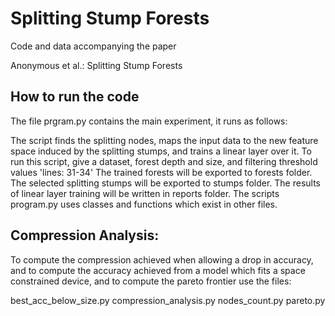 # Splitting Stump Forests

Code and data accompanying the paper

Anonymous et al.: 
Splitting Stump Forests



## How to run the code

The file prgram.py contains the main experiment, it runs as follows: 

The script finds the splitting nodes, maps the input data to the new feature space induced by the splitting stumps, and trains a linear layer over it.
To run this script, give a dataset, forest depth and size, and filtering threshold values 'lines: 31-34'
The trained forests will be exported to forests folder.
The selected splitting stumps will be exported to stumps folder.
The results of linear layer training will be written in reports folder.
The scripts program.py uses classes and functions which exist in other files.

## Compression Analysis:
To compute the compression achieved when allowing a drop in accuracy, and to compute the accuracy achieved from a model which fits a space constrained device, and to compute the pareto frontier use the files:

best_acc_below_size.py
compression_analysis.py
nodes_count.py
pareto.py







